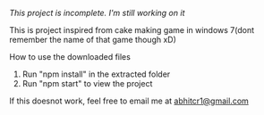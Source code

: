 *This project is incomplete. I'm still working on it*


This is project inspired from cake making game in windows 7(dont remember the name of that game though xD)

How to use the downloaded files

1) Run "npm install" in the extracted folder
2) Run "npm start" to view the project

If this doesnot work, feel free to email me at abhitcr1@gmail.com